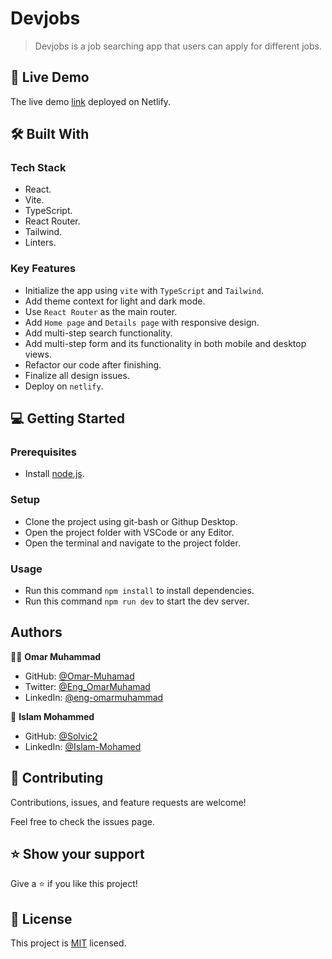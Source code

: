 
# Devjobs

> Devjobs is a job searching app that users can apply for different jobs.


## 🚀 Live Demo

The live demo [link](https://mellifluous-fox-44a1c4.netlify.app) deployed on Netlify.


## 🛠 Built With

### Tech Stack

- React.
- Vite.
- TypeScript.
- React Router.
- Tailwind.
- Linters.

### Key Features
- Initialize the app using `vite` with `TypeScript` and `Tailwind`.
- Add theme context for light and dark mode.
- Use `React Router` as the main router.
- Add `Home page` and `Details page` with responsive design.
- Add multi-step search functionality.
- Add multi-step form and its functionality in both mobile and desktop views.
- Refactor our code after finishing.
- Finalize all design issues.
- Deploy on `netlify`.

## 💻 Getting Started

### Prerequisites

- Install [node.js](https://nodejs.org/en/).
  
### Setup

- Clone the project using git-bash or Githup Desktop.
- Open the project folder with VSCode or any Editor.
- Open the terminal and navigate to the project folder.

### Usage

- Run this command `npm install` to install dependencies.
- Run this command `npm run dev` to start the dev server.


## Authors

👨‍💻 **Omar Muhammad**

- GitHub: [@Omar-Muhamad](https://github.com/Omar-Muhamad)
- Twitter: [@Eng_OmarMuhamad](https://twitter.com/Eng_OmarMuhamad)
- LinkedIn: [@eng-omarmuhammad](https://www.linkedin.com/in/eng-omarmuhammad/)

👤 **Islam Mohammed**

- GitHub: [@Solvic2](https://github.com/Solvic2)
- LinkedIn: [@Islam-Mohamed](https://www.linkedin.com/in/islam-ahmadien-9690a9223/)

## 🤝 Contributing

Contributions, issues, and feature requests are welcome!

Feel free to check the issues page.

## ⭐️ Show your support

Give a ⭐️ if you like this project!

## 📝 License

This project is [MIT](./MIT.md) licensed.
